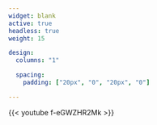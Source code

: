 ```yaml
---
widget: blank
active: true
headless: true
weight: 15

design:
  columns: "1"

  spacing:
    padding: ["20px", "0", "20px", "0"]

---
```


{{< youtube f-eGWZHR2Mk >}}
